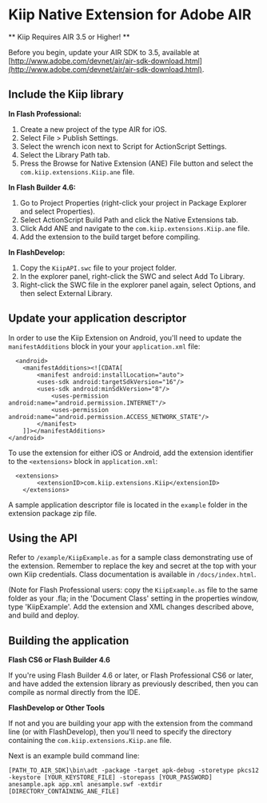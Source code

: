 # Kiip Native Extension for Adobe AIR  #

** Kiip Requires AIR 3.5 or Higher! **

Before you begin, update your AIR SDK to 3.5, available at [http://www.adobe.com/devnet/air/air-sdk-download.html](http://www.adobe.com/devnet/air/air-sdk-download.html).


## Include the Kiip library ##

**In Flash Professional:**

1. Create a new project of the type AIR for iOS.
2. Select File > Publish Settings.
3. Select the wrench icon next to Script for ActionScript Settings.
4. Select the Library Path tab.
5. Press the Browse for Native Extension (ANE) File button and select the `com.kiip.extensions.Kiip.ane` file.

**In Flash Builder 4.6:**

1. Go to Project Properties (right-click your project in Package Explorer and select Properties).
2. Select ActionScript Build Path and click the Native Extensions tab.
3. Click Add ANE and navigate to the `com.kiip.extensions.Kiip.ane` file.
4. Add the extension to the build target before compiling.

**In FlashDevelop:**

1. Copy the `KiipAPI.swc` file to your project folder.
2. In the explorer panel, right-click the SWC and select Add To Library.
3. Right-click the SWC file in the explorer panel again, select Options, and then select External Library.


## Update your application descriptor ##

In order to use the Kiip Extension on Android, you'll need to update the `manifestAdditions` block in your your `application.xml` file:

	  <android>
        <manifestAdditions><![CDATA[
			<manifest android:installLocation="auto">
			<uses-sdk android:targetSdkVersion="16"/>
			<uses-sdk android:minSdkVersion="8"/>
			    <uses-permission android:name="android.permission.INTERNET"/>
			    <uses-permission android:name="android.permission.ACCESS_NETWORK_STATE"/>
			</manifest>			
		]]></manifestAdditions>
    </android>

To use the extension for either iOS or Android, add the extension identifier to the `<extensions>` block in `application.xml`:

	  <extensions>
		    <extensionID>com.kiip.extensions.Kiip</extensionID>
		</extensions>

A sample application descriptor file is located in the `example` folder in the extension package zip file.

## Using the API ##

Refer to `/example/KiipExample.as` for a sample class demonstrating use of the extension.  Remember to replace the key and secret at the top with your own Kiip credentials.  Class documentation is available in `/docs/index.html`.

(Note for Flash Professional users: copy the `KiipExample.as` file to the same folder as your .fla; in the 'Document Class' setting in the properties window, type 'KiipExample'.  Add the extension and XML changes described above, and build and deploy.


## Building the application ##

**Flash CS6 or Flash Builder 4.6**

If you're using Flash Builder 4.6 or later, or Flash Professional CS6 or later, and have added the extension library as previously described, then you can compile as normal directly from the IDE. 

**FlashDevelop or Other Tools**

If not and you are building your app with the extension from the command line (or with FlashDevelop), then you'll need to specify the directory containing the `com.kiip.extensions.Kiip.ane` file.

Next is an example build command line:

`[PATH_TO_AIR_SDK]\bin\adt -package -target apk-debug -storetype pkcs12 -keystore [YOUR_KEYSTORE_FILE] -storepass [YOUR_PASSWORD] anesample.apk app.xml anesample.swf -extdir [DIRECTORY_CONTAINING_ANE_FILE]`



	


	

